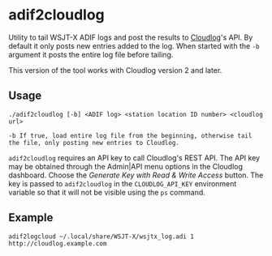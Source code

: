 # adif2cloudlog
Utility to tail WSJT-X ADIF logs and post the results to [Cloudlog](https://github.com/magicbug/Cloudlog)'s API. By default it only posts new entries added to the log. When started with the `-b` argument it posts the entire log file before tailing.

This version of the tool works with Cloudlog version 2 and later.

## Usage
```
./adif2cloudlog [-b] <ADIF log> <station location ID number> <cloudlog url>

-b If true, load entire log file from the beginning, otherwise tail the file, only posting new entries to Cloudlog.
```
`adif2cloudlog` requires an API key to call Cloudlog's REST API. The API key may be obtained through the Admin|API menu options in the Cloudlog dashboard. Choose the _Generate Key with Read & Write Access_ button. The key is passed to `adif2cloudlog` in the `CLOUDLOG_API_KEY` environment variable so that it will not be visible using the `ps` command.

## Example 
```
adif2logcloud ~/.local/share/WSJT-X/wsjtx_log.adi 1 http://cloudlog.example.com
```
